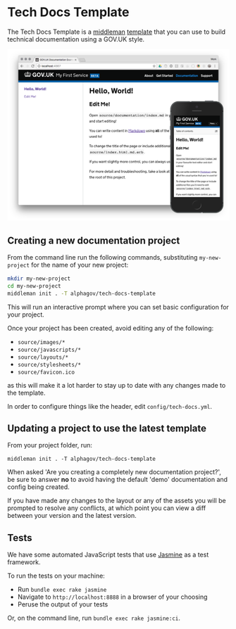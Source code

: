 # Tech Docs Template

The Tech Docs Template is a [middleman][mm] [template][mmt] that
you can use to build technical documentation using a GOV.UK style.

![Screenshot of Example Documentation](/screenshots/composite.png)

## Creating a new documentation project

From the command line run the following commands, substituting `my-new-project`
for the name of your new project:

```bash
mkdir my-new-project
cd my-new-project
middleman init . -T alphagov/tech-docs-template
```

This will run an interactive prompt where you can set basic configuration for
your project.

Once your project has been created, avoid editing any of the following:

- `source/images/*`
- `source/javascripts/*`
- `source/layouts/*`
- `source/stylesheets/*`
- `source/favicon.ico`

as this will make it a lot harder to stay up to date with any changes made
to the template.

In order to configure things like the header, edit `config/tech-docs.yml`.

## Updating a project to use the latest template

From your project folder, run:

```
middleman init . -T alphagov/tech-docs-template
```

When asked 'Are you creating a completely new documentation project?', be sure
to answer **no** to avoid having the default 'demo' documentation and config
being created.

If you have made any changes to the layout or any of the assets you will be
prompted to resolve any conflicts, at which point you can view a diff between
your version and the latest version.

## Tests

We have some automated JavaScript tests that use [Jasmine][jas] as a test
framework.

To run the tests on your machine:

- Run `bundle exec rake jasmine`
- Navigate to `http://localhost:8888` in a browser of your choosing
- Peruse the output of your tests

Or, on the command line, run `bundle exec rake jasmine:ci`.



[mm]: https://middlemanapp.com/
[mmt]: https://middlemanapp.com/advanced/project_templates/
[jas]: https://jasmine.github.io/
